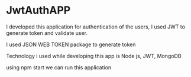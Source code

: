 # JwtAuthAPP

I developed this application for authentication of the users, I used JWT to generate token and validate user.

I used JSON WEB TOKEN package to generate token 

Technology i used while developing this app is Node js, JWT, MongoDB

using npm start we can run this application

